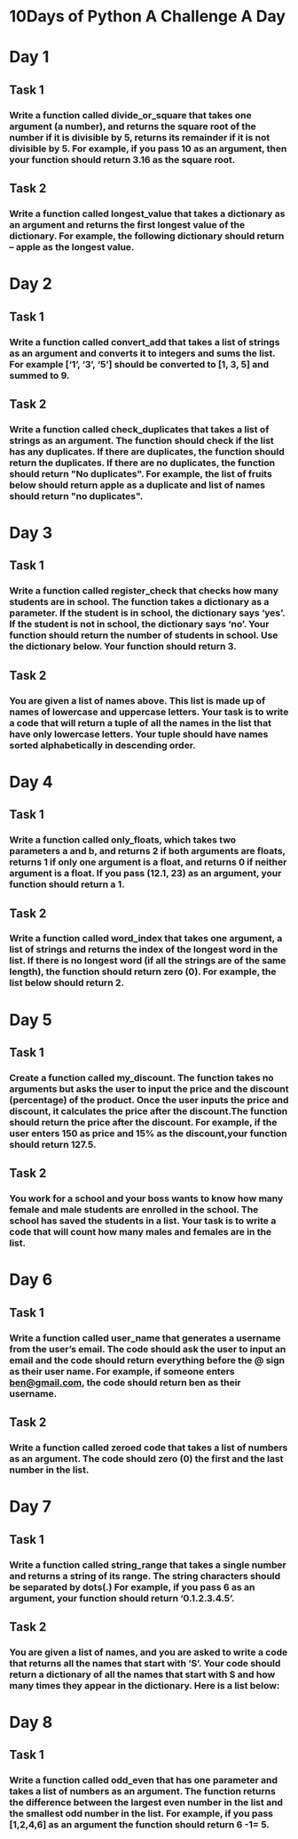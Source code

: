 #  10Days of Python A Challenge A Day
# Day 1
## Task 1
### Write a function called divide_or_square that takes one argument (a number), and returns the square root of the number if it is divisible by 5, returns its remainder if it is not divisible by 5. For example, if you pass 10 as an argument, then your function should return 3.16 as the square root.

## Task 2
### Write a function called longest_value that takes a dictionary as an argument and returns the first longest value of the dictionary. For example, the following dictionary should return – apple as the longest value.

# Day 2
## Task 1
### Write a function called convert_add that takes a list of strings as an argument and converts it to integers and sums the list. For example [‘1’, ‘3’, ‘5’] should be converted to [1, 3, 5] and summed to 9.

## Task 2
### Write a function called check_duplicates that takes a list of strings as an argument. The function should check if the list has any duplicates. If there are duplicates, the function should return the duplicates. If there are no duplicates, the function should return "No duplicates". For example, the list of fruits below should return apple as a duplicate and list of names should return "no duplicates".

# Day 3
## Task 1
### Write a function called register_check that checks how many students are in school. The function takes a dictionary as a parameter. If the student is in school, the dictionary says ‘yes’. If the student is not in school, the dictionary says ‘no’. Your function should return the number of students in school. Use the dictionary below. Your function should return 3.

## Task 2
### You are given a list of names above. This list is made up of names of lowercase and uppercase letters. Your task is to write a code that will return a tuple of all the names in the list that have only lowercase letters. Your tuple should have names sorted alphabetically in descending order.

# Day 4
## Task 1
### Write a function called only_floats, which takes two parameters a and b, and returns 2 if both arguments are floats, returns 1 if only one argument is a float, and returns 0 if neither argument is a float. If you pass (12.1, 23) as an argument, your function should return a 1.

## Task 2
### Write a function called word_index that takes one argument, a list of strings and returns the index of the longest word in the list. If there is no longest word (if all the strings are of the same length), the function should return zero (0). For example, the list below should return 2.

# Day 5
## Task 1
### Create a function called my_discount. The function takes no arguments but asks the user to input the price and the discount (percentage) of the product. Once the user inputs the price and discount, it calculates the price after the discount.The function should return the price after the discount. For example, if the user enters 150 as price and 15% as the discount,your function should return 127.5.

## Task 2
### You work for a school and your boss wants to know how many female and male students are enrolled in the school. The school has saved the students in a list. Your task is to write a code that will count how many males and females are in the list.

# Day 6
## Task 1
### Write a function called user_name that generates a username from the user’s email. The code should ask the user to input an email and the code should return everything before the @ sign as their user name. For example, if someone enters ben@gmail.com, the code should return ben as their username.

## Task 2
### Write a function called zeroed code that takes a list of numbers as an argument. The code should zero (0) the first and the last number in the list.

# Day 7
## Task 1
### Write a function called string_range that takes a single number and returns a string of its range. The string characters should be separated by dots(.) For example, if you pass 6 as an argument, your function should return ‘0.1.2.3.4.5’.

## Task 2
### You are given a list of names, and you are asked to write a code that returns all the names that start with ‘S’. Your code should return a dictionary of all the names that start with S and how  many times they appear in the dictionary. Here is a list below:

# Day 8
## Task 1
### Write a function called odd_even that has one parameter and takes a list of numbers as an argument. The function returns the difference between the largest even number in the list and the smallest odd number in the list. For example, if you pass [1,2,4,6] as an argument the function should return 6 -1= 5.
